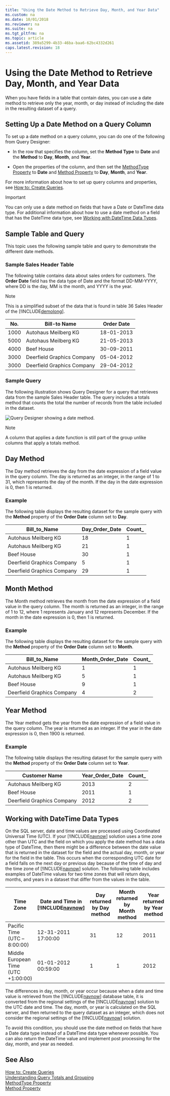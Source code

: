 ```yaml
---
title: "Using the Date Method to Retrieve Day, Month, and Year Data"
ms.custom: na
ms.date: 10/01/2018
ms.reviewer: na
ms.suite: na
ms.tgt_pltfrm: na
ms.topic: article
ms.assetid: 389a5299-4b33-46ba-baa6-62bc4332d261
caps.latest.revision: 18
---
```

# Using the Date Method to Retrieve Day, Month, and Year Data
When you have fields in a table that contain dates, you can use a date method to retrieve only the year, month, or day instead of including the date in the resulting dataset of a query.  
  
## Setting Up a Date Method on a Query Column  
 To set up a date method on a query column, you can do one of the following from Query Designer:  
  
-   In the row that specifies the column, set the **Method Type** to **Date** and the **Method** to **Day**, **Month**, and **Year**.  
  
-   Open the properties of the column, and then set the [MethodType Property](MethodType-Property.md) to **Date** and [Method Property](Method-Property.md) to **Day**, **Month**, and **Year**.  
  
 For more information about how to set up query columns and properties, see [How to: Create Queries](How-to--Create-Queries.md).  
  
> [!IMPORTANT]  
>  You can only use a date method on fields that have a Date or DateTime data type. For additional information about how to use a date method on a field that has the DateTime data type, see [Working with DateTime Data Types](Using-the-Date-Method-to-Retrieve-Day--Month--and-Year-Data.md#DateTime).  
  
## Sample Table and Query  
 This topic uses the following sample table and query to demonstrate the different date methods.  
  
### Sample Sales Header Table  
 The following table contains data about sales orders for customers. The **Order Date** field has the data type of Date and the format DD-MM-YYYY, where DD is the day, MM is the month, and YYYY is the year.  
  
> [!NOTE]  
>  This is a simplified subset of the data that is found in table 36 Sales Header of the [!INCLUDE[demolong](includes/demolong_md.md)].  
  
|No.|Bill-to Name|Order Date|  
|---------|-------------------|----------------|  
|1000|Autohaus Meilberg KG|18-01-2013|  
|5000|Autohaus Meilberg KG|21-05-2013|  
|4000|Beef House|30-09-2011|  
|3000|Deerfield Graphics Company|05-04-2012|  
|3000|Deerfield Graphics Company|29-04-2012|  
  
### Sample Query  
 The following illustration shows Query Designer for a query that retrieves data from the sample Sales Header table. The query includes a totals method that counts the total the number of records from the table included in the dataset.  
  
 ![Query Designer showing a date method.](media/NAV_Query_DateMethod_Example_QueryDesigner.png "NAV\_Query\_DateMethod\_Example\_QueryDesigner")  
  
> [!NOTE]  
>  A column that applies a date function is still part of the group unlike columns that apply a totals method.  
  
## Day Method  
 The Day method retrieves the day from the date expression of a field value in the query column. The day is returned as an integer, in the range of 1 to 31, which represents the day of the month. If the day in the date expression is 0, then 1 is returned.  
  
### Example  
 The following table displays the resulting dataset for the sample query with the **Method** property of the **Order Date** column set to **Day**.  
  
|Bill\_to\_Name|Day\_Order\_Date|Count\_|  
|--------------------|----------------------|-------------|  
|Autohaus Meilberg KG|18|1|  
|Autohaus Meilberg KG|21|1|  
|Beef House|30|1|  
|Deerfield Graphics Company|5|1|  
|Deerfield Graphics Company|29|1|  
  
## Month Method  
 The Month method retrieves the month from the date expression of a field value in the query column. The month is returned as an integer, in the range of 1 to 12, where 1 represents January and 12 represents December. If the month in the date expression is 0, then 1 is returned.  
  
### Example  
 The following table displays the resulting dataset for the sample query with the **Method** property of the **Order Date** column set to **Month**.  
  
|Bill\_to\_Name|Month\_Order\_Date|Count\_|  
|--------------------|------------------------|-------------|  
|Autohaus Meilberg KG|1|1|  
|Autohaus Meilberg KG|5|1|  
|Beef House|9|1|  
|Deerfield Graphics Company|4|2|  
  
## Year Method  
 The Year method gets the year from the date expression of a field value in the query column. The year is returned as an integer. If the year in the date expression is 0, then 1900 is returned.  
  
### Example  
 The following table displays the resulting dataset for the sample query with the **Method** property of the **Order Date** column set to **Year**.  
  
|Customer Name|Year\_Order\_Date|Count\_|  
|-------------------|-----------------------|-------------|  
|Autohaus Meilberg KG|2013|2|  
|Beef House|2011|1|  
|Deerfield Graphics Company|2012|2|  
  
##  <a name="DateTime"></a> Working with DateTime Data Types  
 On the SQL server, date and time values are processed using Coordinated Universal Time \(UTC\). If your [!INCLUDE[navnow](includes/navnow_md.md)] solution uses a time zone other than UTC and the field on which you apply the date method has a data type of DateTime, then there might be a difference between the date value that is returned in the dataset for the field and the actual day, month, or year for the field in the table. This occurs when the corresponding UTC date for a field falls on the next day or previous day because of the time of day and the time zone of [!INCLUDE[navnow](includes/navnow_md.md)] solution. The following table includes examples of DateTime values for two time zones that will return days, months, and years in a dataset that differ from the values in the table.  
  
|Time Zone|Date and Time in [!INCLUDE[navnow](includes/navnow_md.md)]|Day returned by Day method|Month returned by Month method|Year returned by Year method|  
|---------------|-------------------------------------------|--------------------------------|------------------------------------|----------------------------------|  
|Pacific Time \(UTC –8:00:00\)|12-31-2011 17:00:00|31|12|2011|  
|Middle European Time \(UTC +1:00:00\)|01-01-2012 00:59:00|1|1|2012|  
  
 The differences in day, month, or year occur because when a date and time value is retrieved from the [!INCLUDE[navnow](includes/navnow_md.md)] database table, it is converted from the regional settings of the [!INCLUDE[navnow](includes/navnow_md.md)] solution to the UTC date and time. The day, month, or year is calculated on the SQL server, and then returned to the query dataset as an integer, which does not consider the regional settings of the [!INCLUDE[navnow](includes/navnow_md.md)] solution.  
  
 To avoid this condition, you should use the date method on fields that have a Date data type instead of a DateTime data type whenever possible. You can also return the DateTime value and implement post processing for the day, month, and year as needed.  
  
## See Also  
 [How to: Create Queries](How-to--Create-Queries.md)   
 [Understanding Query Totals and Grouping](Understanding-Query-Totals-and-Grouping.md)   
 [MethodType Property](MethodType-Property.md)   
 [Method Property](Method-Property.md)
